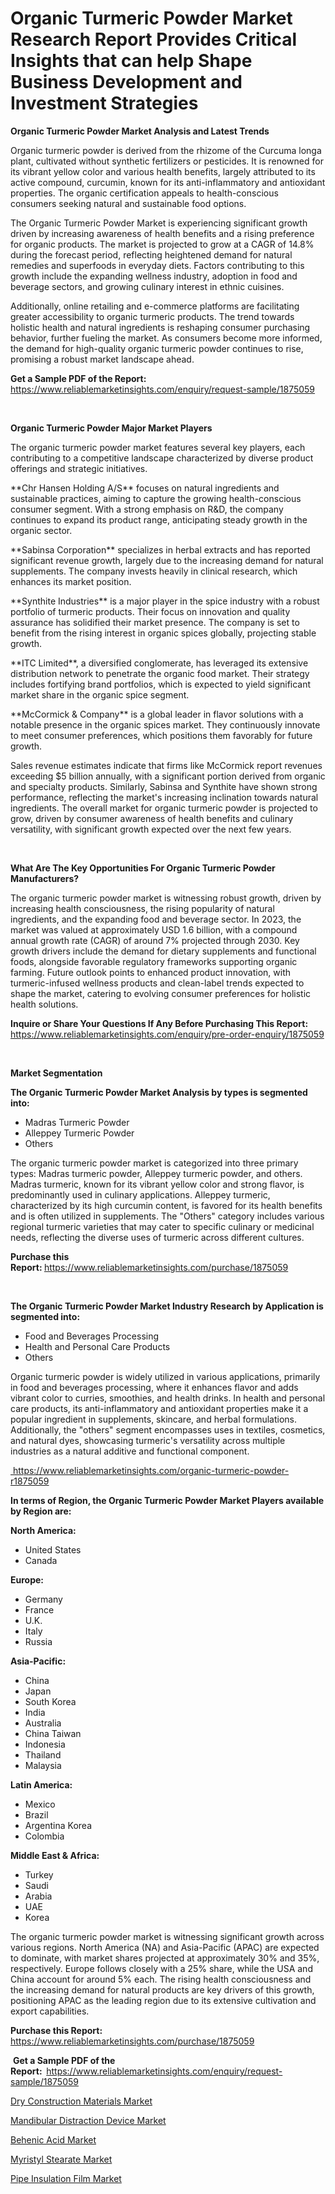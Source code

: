 <p><h1>Organic Turmeric Powder Market Research Report Provides Critical Insights that can help Shape Business Development and Investment Strategies</h1></p><p><strong>Organic Turmeric Powder Market Analysis and Latest Trends</strong></p>
<p><p>Organic turmeric powder is derived from the rhizome of the Curcuma longa plant, cultivated without synthetic fertilizers or pesticides. It is renowned for its vibrant yellow color and various health benefits, largely attributed to its active compound, curcumin, known for its anti-inflammatory and antioxidant properties. The organic certification appeals to health-conscious consumers seeking natural and sustainable food options.</p><p>The Organic Turmeric Powder Market is experiencing significant growth driven by increasing awareness of health benefits and a rising preference for organic products. The market is projected to grow at a CAGR of 14.8% during the forecast period, reflecting heightened demand for natural remedies and superfoods in everyday diets. Factors contributing to this growth include the expanding wellness industry, adoption in food and beverage sectors, and growing culinary interest in ethnic cuisines. </p><p>Additionally, online retailing and e-commerce platforms are facilitating greater accessibility to organic turmeric products. The trend towards holistic health and natural ingredients is reshaping consumer purchasing behavior, further fueling the market. As consumers become more informed, the demand for high-quality organic turmeric powder continues to rise, promising a robust market landscape ahead.</p></p>
<p><strong>Get a Sample PDF of the Report:&nbsp;</strong> <a href="https://www.reliablemarketinsights.com/enquiry/request-sample/1875059?utm_campaign=2176&utm_medium=2&utm_source=Github&utm_content=ia&utm_term=31012025&utm_id=organic-turmeric-powder">https://www.reliablemarketinsights.com/enquiry/request-sample/1875059</a></p>
<p>&nbsp;</p>
<p><strong>Organic Turmeric Powder Major Market Players</strong></p>
<p><p>The organic turmeric powder market features several key players, each contributing to a competitive landscape characterized by diverse product offerings and strategic initiatives.</p><p>**Chr Hansen Holding A/S** focuses on natural ingredients and sustainable practices, aiming to capture the growing health-conscious consumer segment. With a strong emphasis on R&D, the company continues to expand its product range, anticipating steady growth in the organic sector.</p><p>**Sabinsa Corporation** specializes in herbal extracts and has reported significant revenue growth, largely due to the increasing demand for natural supplements. The company invests heavily in clinical research, which enhances its market position.</p><p>**Synthite Industries** is a major player in the spice industry with a robust portfolio of turmeric products. Their focus on innovation and quality assurance has solidified their market presence. The company is set to benefit from the rising interest in organic spices globally, projecting stable growth.</p><p>**ITC Limited**, a diversified conglomerate, has leveraged its extensive distribution network to penetrate the organic food market. Their strategy includes fortifying brand portfolios, which is expected to yield significant market share in the organic spice segment.</p><p>**McCormick & Company** is a global leader in flavor solutions with a notable presence in the organic spices market. They continuously innovate to meet consumer preferences, which positions them favorably for future growth.</p><p>Sales revenue estimates indicate that firms like McCormick report revenues exceeding $5 billion annually, with a significant portion derived from organic and specialty products. Similarly, Sabinsa and Synthite have shown strong performance, reflecting the market's increasing inclination towards natural ingredients. The overall market for organic turmeric powder is projected to grow, driven by consumer awareness of health benefits and culinary versatility, with significant growth expected over the next few years.</p></p>
<p>&nbsp;</p>
<p><strong>What Are The Key Opportunities For Organic Turmeric Powder Manufacturers?</strong></p>
<p><p>The organic turmeric powder market is witnessing robust growth, driven by increasing health consciousness, the rising popularity of natural ingredients, and the expanding food and beverage sector. In 2023, the market was valued at approximately USD 1.6 billion, with a compound annual growth rate (CAGR) of around 7% projected through 2030. Key growth drivers include the demand for dietary supplements and functional foods, alongside favorable regulatory frameworks supporting organic farming. Future outlook points to enhanced product innovation, with turmeric-infused wellness products and clean-label trends expected to shape the market, catering to evolving consumer preferences for holistic health solutions.</p></p>
<p><strong>Inquire or Share Your Questions If Any Before Purchasing This Report:</strong> <a href="https://www.reliablemarketinsights.com/enquiry/pre-order-enquiry/1875059?utm_campaign=2176&utm_medium=2&utm_source=Github&utm_content=ia&utm_term=31012025&utm_id=organic-turmeric-powder">https://www.reliablemarketinsights.com/enquiry/pre-order-enquiry/1875059</a></p>
<p>&nbsp;</p>
<p><strong>Market Segmentation</strong></p>
<p><strong>The Organic Turmeric Powder Market Analysis by types is segmented into:</strong></p>
<p><ul><li>Madras Turmeric Powder</li><li>Alleppey Turmeric Powder</li><li>Others</li></ul></p>
<p><p>The organic turmeric powder market is categorized into three primary types: Madras turmeric powder, Alleppey turmeric powder, and others. Madras turmeric, known for its vibrant yellow color and strong flavor, is predominantly used in culinary applications. Alleppey turmeric, characterized by its high curcumin content, is favored for its health benefits and is often utilized in supplements. The "Others" category includes various regional turmeric varieties that may cater to specific culinary or medicinal needs, reflecting the diverse uses of turmeric across different cultures.</p></p>
<p><strong>Purchase this Report:&nbsp;</strong><a href="https://www.reliablemarketinsights.com/purchase/1875059?utm_campaign=2176&utm_medium=2&utm_source=Github&utm_content=ia&utm_term=31012025&utm_id=organic-turmeric-powder">https://www.reliablemarketinsights.com/purchase/1875059</a></p>
<p>&nbsp;</p>
<p><strong>The Organic Turmeric Powder Market Industry Research by Application is segmented into:</strong></p>
<p><ul><li>Food and Beverages Processing</li><li>Health and Personal Care Products</li><li>Others</li></ul></p>
<p><p>Organic turmeric powder is widely utilized in various applications, primarily in food and beverages processing, where it enhances flavor and adds vibrant color to curries, smoothies, and health drinks. In health and personal care products, its anti-inflammatory and antioxidant properties make it a popular ingredient in supplements, skincare, and herbal formulations. Additionally, the "others" segment encompasses uses in textiles, cosmetics, and natural dyes, showcasing turmeric's versatility across multiple industries as a natural additive and functional component.</p></p>
<p><a href="https://www.reliablemarketinsights.com/organic-turmeric-powder-r1875059?utm_campaign=2176&utm_medium=2&utm_source=Github&utm_content=ia&utm_term=31012025&utm_id=organic-turmeric-powder">&nbsp;https://www.reliablemarketinsights.com/organic-turmeric-powder-r1875059</a></p>
<p><strong>In terms of Region, the Organic Turmeric Powder Market Players available by Region are:</strong></p>
<p>
    <p> <strong> North America: </strong>
        <ul>
            <li>United States</li>
            <li>Canada</li>
        </ul>
        </p> 
    <p> <strong> Europe: </strong>
        <ul>
            <li>Germany</li>
            <li>France</li>
            <li>U.K.</li>
            <li>Italy</li>
            <li>Russia</li>
        </ul>
        </p> 
    <p> <strong> Asia-Pacific: </strong>
        <ul>
            <li>China</li>
            <li>Japan</li>
            <li>South Korea</li>
            <li>India</li>
            <li>Australia</li>
            <li>China Taiwan</li>
            <li>Indonesia</li>
            <li>Thailand</li>
            <li>Malaysia</li>
        </ul>
        </p> 
    <p> <strong> Latin America: </strong>
        <ul>
            <li>Mexico</li>
            <li>Brazil</li>
            <li>Argentina Korea</li>
            <li>Colombia</li>
        </ul>
        </p> 
    <p> <strong> Middle East & Africa: </strong>
        <ul>
            <li>Turkey</li>
            <li>Saudi</li>
            <li>Arabia</li>
            <li>UAE</li>
            <li>Korea</li>
        </ul>
    </p>
    </p>
<p><p>The organic turmeric powder market is witnessing significant growth across various regions. North America (NA) and Asia-Pacific (APAC) are expected to dominate, with market shares projected at approximately 30% and 35%, respectively. Europe follows closely with a 25% share, while the USA and China account for around 5% each. The rising health consciousness and the increasing demand for natural products are key drivers of this growth, positioning APAC as the leading region due to its extensive cultivation and export capabilities.</p></p>
<p><strong>Purchase this Report: </strong><a href="https://www.reliablemarketinsights.com/purchase/1875059?utm_campaign=2176&utm_medium=2&utm_source=Github&utm_content=ia&utm_term=31012025&utm_id=organic-turmeric-powder">https://www.reliablemarketinsights.com/purchase/1875059</a></p>
<p>&nbsp;<strong>Get a Sample PDF of the Report:&nbsp;&nbsp;</strong><a href="https://www.reliablemarketinsights.com/enquiry/request-sample/1875059?utm_campaign=2176&utm_medium=2&utm_source=Github&utm_content=ia&utm_term=31012025&utm_id=organic-turmeric-powder">https://www.reliablemarketinsights.com/enquiry/request-sample/1875059</a></p>
<p><strong></strong></p>
<p><p><a href="https://www.linkedin.com/pulse/dry-construction-materials-market-size-current-development-sales-mzvnc?utm_campaign=2176&utm_medium=2&utm_source=Github&utm_content=ia&utm_term=31012025&utm_id=organic-turmeric-powder">Dry Construction Materials Market</a></p><p><a href="https://www.linkedin.com/pulse/mandibular-distraction-device-market-outlook-share-analysis-pn9mf?utm_campaign=2176&utm_medium=2&utm_source=Github&utm_content=ia&utm_term=31012025&utm_id=organic-turmeric-powder">Mandibular Distraction Device Market</a></p><p><a href="https://www.linkedin.com/pulse/detailed-behenic-acid-market-report-analysis-from-2025-tw90f?utm_campaign=2176&utm_medium=2&utm_source=Github&utm_content=ia&utm_term=31012025&utm_id=organic-turmeric-powder">Behenic Acid Market</a></p><p><a href="https://www.linkedin.com/pulse/myristyl-stearatemarketinsightsmarketsizeandgrowthprospectswithanestimatedcagrof75from2025to2032-ms15c?utm_campaign=2176&utm_medium=2&utm_source=Github&utm_content=ia&utm_term=31012025&utm_id=organic-turmeric-powder">Myristyl Stearate Market</a></p><p><a href="https://www.linkedin.com/pulse/pipe-insulation-film-market-analysis-highlights-growth-metrics-phfef?utm_campaign=2176&utm_medium=2&utm_source=Github&utm_content=ia&utm_term=31012025&utm_id=organic-turmeric-powder">Pipe Insulation Film Market</a></p></p>